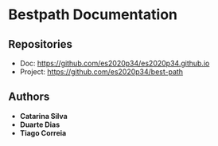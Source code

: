 # Bestpath Documentation

## Repositories 

* Doc: https://github.com/es2020p34/es2020p34.github.io
* Project: https://github.com/es2020p34/best-path


## Authors

* **Catarina Silva**
* **Duarte Dias**
* **Tiago Correia**